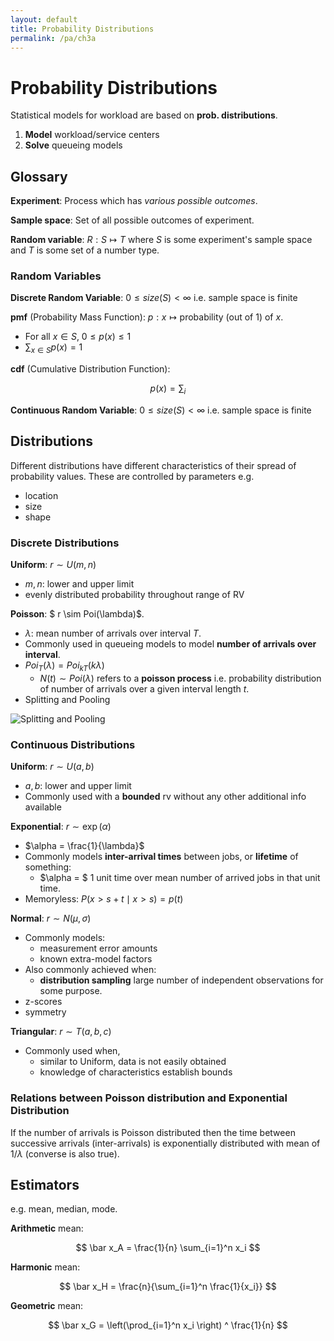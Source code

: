```yaml
---
layout: default
title: Probability Distributions
permalink: /pa/ch3a
---
```


# Probability Distributions

Statistical models for workload are based on **prob. distributions**.

1. **Model** workload/service centers
2. **Solve** queueing models

## Glossary

**Experiment**: Process which has *various possible outcomes*.

**Sample space**: Set of all possible outcomes of experiment.

**Random variable**: $R : S \mapsto T$ where $S$ is some experiment's sample space and $T$ is some set of a number type.

### Random Variables

**Discrete Random Variable**: $0 \leq size(S) < \infty$ i.e. sample space is finite

**pmf** (Probability Mass Function): $p : x \mapsto \text{probability (out of 1) of } x$. 

- For all $x \in S$, $0 \leq p(x) \leq 1$
- $\sum_{x \in S} p(x) = 1$

**cdf** (Cumulative Distribution Function):

$$
p(x) = \sum_i 
$$

**Continuous Random Variable**: $0 \leq size(S) < \infty$ i.e. sample space is finite

## Distributions

Different distributions have different characteristics of their spread of probability values. These are controlled by parameters e.g.

- location
- size
- shape

### Discrete Distributions

**Uniform**: $r \sim U(m,n)$

- $m, n$: lower and upper limit
- evenly distributed probability throughout range of RV

**Poisson**: $ r \sim Poi(\lambda)$.

- $\lambda$: mean number of arrivals over interval $T$.
- Commonly used in queueing models to model **number of arrivals over interval**.
- $Poi_T(\lambda) = Poi_{kT}(k\lambda)$ 
  - $N(t) \sim Poi(\lambda)$ refers to a **poisson process** i.e. probability distribution of number of arrivals over a given interval length $t$.
- Splitting and Pooling

![Splitting and Pooling](/notes-blog/img/assets/pa/poisson-splitting-pooling.png)

### Continuous Distributions

**Uniform**: $r \sim U(a,b)$

- $a, b$: lower and upper limit
- Commonly used with a **bounded** rv without any other additional info available

**Exponential**: $r \sim \exp(\alpha)$

- $\alpha = \frac{1}{\lambda}$
- Commonly models **inter-arrival times** between jobs, or **lifetime** of something:
  - $\alpha = $ 1 unit time over mean number of arrived jobs in that unit time.
- Memoryless: $P(x > s + t \mid x > s) = p(t)$
  
**Normal**: $r \sim N(\mu, \sigma)$

- Commonly models: 
  - measurement error amounts
  - known extra-model factors
- Also commonly achieved when:
  - **distribution sampling** large number of independent observations for some purpose.
- z-scores
- symmetry

**Triangular**: $r \sim T(a,b,c)$

- Commonly used when, 
  - similar to Uniform, data is not easily obtained
  - knowledge of characteristics establish bounds

### Relations between Poisson distribution and Exponential Distribution

If the number of arrivals is Poisson distributed then the
time between successive arrivals (inter-arrivals) is
exponentially distributed with mean of $1/\lambda$ (converse is
also true).

## Estimators

e.g. mean, median, mode.

**Arithmetic** mean:

$$
\bar x_A  = \frac{1}{n} \sum_{i=1}^n x_i
$$

**Harmonic** mean:

$$
\bar x_H  = \frac{n}{\sum_{i=1}^n \frac{1}{x_i}} 
$$

**Geometric** mean:

$$
\bar x_G  = \left(\prod_{i=1}^n x_i \right) ^ \frac{1}{n}
$$
